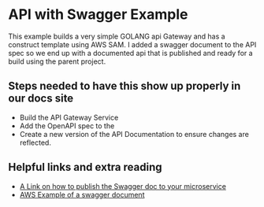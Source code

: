 # API with Swagger Example
This example builds a very simple GOLANG api Gateway and has a construct template using AWS SAM.  I added a swagger document to the API spec so we end up with a documented api that is published and ready for a build using the parent project.

## Steps needed to have this show up properly in our docs site
- Build the API Gateway Service
- Add the OpenAPI spec to the 
- Create a new version of the API Documentation to ensure changes are reflected.

## Helpful links and extra reading
- [A Link on how to publish the Swagger doc to your microservice](https://medium.com/@nabtechblog/integrating-swagger-with-aws-lambda-and-api-gateway-using-cloud-formation-macro-functions-7432dec50dd)
- [AWS Example of a swagger document](https://github.com/awslabs/serverless-application-model/blob/develop/examples/2016-10-31/api_swagger_cors/swagger.yaml)
